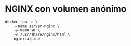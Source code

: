 # NGINX con volumen anónimo
```
docker run -d \
    --name server-nginx \
    -p 9000:80 \
    -v /usr/share/nginx/html \
    nginx:alpine
```